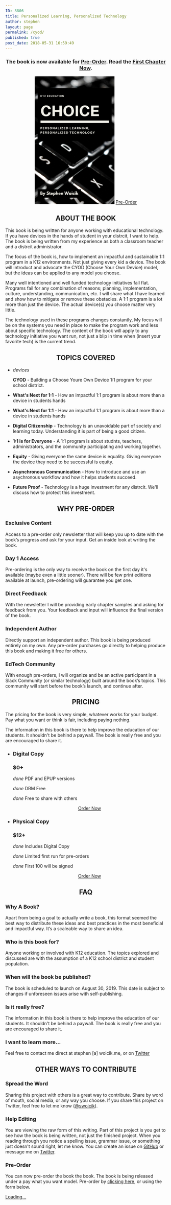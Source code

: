 ```yaml
---
ID: 3806
title: Personalized Learning, Personalized Technology
author: stephen
layout: page
permalink: /cyod/
published: true
post_date: 2018-05-31 16:59:49
---
```

<h3 style="text-align: center;">The book is now available for <a href="https://gumroad.com/l/CvEGu">Pre-Order</a>. Read the <a href="/2019/the-first-chapter">First Chapter Now</a>.</h3>

<p style="text-align: center;">
<img width="250" src="/assets/img/choice-3.png" />
<script src="https://gumroad.com/js/gumroad.js"></script>
<a class="gumroad-button" href="https://gum.co/CvEGu">Pre-Order</a>
</p>

<div class="post-line"></div>

<h2 id="the-book" style="text-align: center;">ABOUT THE BOOK</h2>

<p>This book is being written for anyone working with educational technology. If you have devices in the hands of student in your distrcit, I want to help. The book is being written from my experience as both a classroom teacher and a distrcit administrator. 

<p>The focus of the book is, how to implement an impactful and sustainable 1:1 program in a K12 environments. Not just giving every kid a device. The book will introduct and advocate the CYOD (Choose Your Own Device) model, but the ideas can be applied to any model you choose.</p>

<p>Many well intentioned and well funded technology initiatives fall flat. Programs fail for any combination of reasons; planning, implementation, culture, understanding, communication, etc. I will share what I have learned and show how to mitigate or remove these obstacles. A 1:1 program is a lot more than just the device. The actual device(s) you choose matter very little.</p>

<p>The technology used in these programs changes constantly, My focus will be on the systems you need in place to make the program work and less about specific technology. The content of the book will apply to any technology initiative you want run, not just a blip in time when (insert your favorite tech) is the current trend.</p>

<h2 id="topics" style="text-align: center;">TOPICS COVERED</h2>
  <section class="flex-grid">
    <ul>
      <li><i class="material-icons">devices</i><p><b>CYOD</b> - Building a Choose Youre Own Device 1:1 program for your school district.</p></li>
      <li><p><b>What's Next for 1:1</b> - How an impactful 1:1 program is about more than a device in students hands</p></li>
      <li><p><b>What's Next for 1:1</b> - How an impactful 1:1 program is about more than a device in students hands</p></li>
      <li><p><b>Digital Citizenship</b> - Technology is an unavoidable part of society and learning today. Understanding it is part of being a good citizen.</p></li>
      <li><p><b>1:1 is for Everyone</b> - A 1:1 program is about studnts, teachers, administrators, and the community participating and working together.</p></li>
      <li><p><b>Equity</b> - Giving everyone the same device is equality. Giving everyone the device they need to be successful is equity.</p></li>
      <li><p><b>Asynchronous Communication</b> - How to introduce and use an asychronous workflow and how it helps students succeed.</p></li>
      <li><p><b>Future Proof</b> - Technology is a huge investment for any distrcit. We'll discuss how to protect this investment.</p></li>
    </ul>
  </section>

<h2 id="pre-order" style="text-align: center;">WHY PRE-ORDER</h2>

<h3>Exclusive Content</h3>
<p>Access to a pre-order only newsletter that will keep you up to date with the book’s progress and ask for your input. Get an inside look at writing the book.</p>

<h3>Day 1 Access</h3>
<p>Pre-ordering is the only way to receive the book on the first day it's available (maybe even a little sooner). There will be few print editions available at launch, pre-ordering will guarantee you get one.</p>

<h3>Direct Feedback</h3>
<p>With the newsletter I will be providing early chapter samples and asking for feedback from you. Your feedback and input will influence the final version of the book.</p>

<h3>Independent Author</h3>
<p>Directly support an independent author. This book is being produced entirely on my own. Any pre-order purchases go directly to helping produce this book and making it free for others.</p>

<h3>EdTech Community</h3>
<p>With enough pre-orders, I will organize and be an active participant in a Slack Community (or similar technology) built around the book’s topics. This community will start before the book’s launch, and continue after.</p>


<h2 id="price" style="text-align: center;">PRICING</h2>

<p>The pricing for the book is very simple, whatever works for your budget. Pay what you want or think is fair, including paying nothing.</p>

<p>The information in this book is there to help improve the education of our students. It shouldn't be behind a paywall. The book is really free and you are encouraged to share it.</p>

<section class="flex-grid">
    <ul>
      <li>
        <h3>Digital Copy</h3>
        <h3>$0+</h3>
        <p><i class="material-icons">done</i> PDF and EPUP versions</p>
        <p><i class="material-icons">done</i> DRM Free</p>
        <p><i class="material-icons">done</i> Free to share with others</p>
        <p style="text-align: center;"><script src="https://gumroad.com/js/gumroad.js"></script><a class="gumroad-button" href="https://gum.co/CvEGu">Order Now</a></p>
      </li>
      <li>
        <h3>Physical Copy</h3>
        <h3>$12+</h3>
        <p><i class="material-icons">done</i> Includes Digital Copy</p>
        <p><i class="material-icons">done</i> Limited first run for pre-orders</p>
        <p><i class="material-icons">done</i> First 100 will be signed</p>
        <p style="text-align: center;"><script src="https://gumroad.com/js/gumroad.js"></script><a class="gumroad-button" href="https://gum.co/CvEGu">Order Now</a></p>
      </li>
    </ul>
  </section>

<div class="post-line"></div>

<h2 id="faq" style="text-align: center;">FAQ</h2>

<h3 id="why-a-book">Why A Book?</h3>
<p>Apart from being a goal to actually write a book, this format seemed the best way to distribute these ideas and best practices in the most beneficial and impactful way. It’s a scaleable way to share an idea.</p>

<h3>Who is this book for?</h3>
<p>Anyone working or involved with K12 education. The topics explored and discussed are with the assumption of a K12 school district and student population.</p>

<h3>When will the book be published?</h3>
<p>The book is scheduled to launch on August 30, 2019. This date is subject to changes if unforeseen issues arise with self-publishing.</p>

<h3>Is it really free?</h3>
<p>The information in this book is there to help improve the education of our students. It shouldn't be behind a paywall. The book is really free and you are encouraged to share it.</p>

<h3>I want to learn more...</h3>
<p>Feel free to contact me direct at stephen [a] woicik.me, or on <a href="https://twitter.com/swoicik">Twitter</a></p>

<h2 style="text-align: center;">OTHER WAYS TO CONTRIBUTE</h2>
<h3 id="spread-the-word">Spread the Word</h3>
<p>Sharing this project with others is a great way to contribute. Share by word of mouth, social media, or any way you choose. If you share this project on Twitter, feel free to let me know (<a href="https://twitter.com/swoicik">@swoicik</a>).</p>
<h3 id="help-editing">Help Editing</h3>
<p>You are viewing the raw form of this writing. Part of this project is you get to see how the book is being written, not just the finished project. When you reading through you notice a spelling issue, grammar issue, or something just doesn't sound right, let me know. You can create an issue on <a href="https://github.com/swoicik/cyod/issues">GitHub</a> or message me on <a href="https://twitter.com/swoicik">Twitter</a>.</p>
<h3>Pre-Order</h3>
<p>You can now pre-order the book the book. The book is being released under a pay what you want model. Pre-order by <a href="https://gumroad.com/l/CvEGu" target="_blank" rel="noopener noreferrer">clicking here</a>, or using the form below. </p>


<script src="https://gumroad.com/js/gumroad-embed.js"></script>
<div class="gumroad-product-embed" data-gumroad-product-id="CvEGu"><a href="https://gumroad.com/l/CvEGu">Loading...</a></div>

